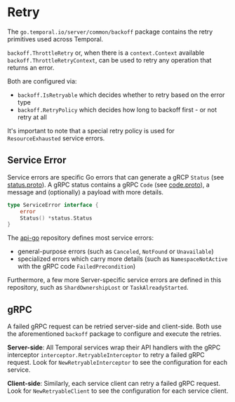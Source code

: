 # Retry

The `go.temporal.io/server/common/backoff` package contains the retry primitives used across Temporal.

`backoff.ThrottleRetry` or, when there is a `context.Context` available
`backoff.ThrottleRetryContext`, can be used to retry any operation that returns an error.

Both are configured via:
- `backoff.IsRetryable` which decides whether to retry based on the error type
- `backoff.RetryPolicy` which decides how long to backoff first - or not retry at all

It's important to note that a special retry policy is used for `ResourceExhausted` service errors.

## Service Error

Service errors are specific Go errors that can generate a gRCP `Status` (see [status.proto](https://github.com/grpc/grpc/blob/master/src/proto/grpc/status/status.proto)). 
A gRPC status contains a gRPC `Code` (see [code.proto](https://github.com/googleapis/googleapis/blob/master/google/rpc/code.proto)), a message and (optionally) a payload with more details.

```go
type ServiceError interface {
    error
    Status() *status.Status
}
```

The [api-go](https://github.com/temporalio/api-go/tree/master/serviceerror) repository defines most service errors:
- general-purpose errors
  (such as `Canceled`, `NotFound` or `Unavailable`)
- specialized errors which carry more details
  (such as `NamespaceNotActive` with the gRPC code `FailedPrecondition`)

Furthermore, a few more Server-specific service errors are defined in this repository, such as
`ShardOwnershipLost` or `TaskAlreadyStarted`.

## gRPC

A failed gRPC request can be retried server-side and client-side.
Both use the aforementioned `backoff` package to configure and execute the retries.

**Server-side**: All Temporal services wrap their API handlers with the gRPC interceptor
`interceptor.RetryableInterceptor` to retry a failed gRPC request. Look for 
`NewRetryableInterceptor` to see the configuration for each service.

**Client-side**: Similarly, each service client can retry a failed gRPC request. Look for
`NewRetryableClient` to see the configuration for each service client.

